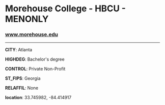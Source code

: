 # Morehouse College - HBCU - MENONLY
### www.morehouse.edu
---
**CITY**: Atlanta

**HIGHDEG**: Bachelor's degree

**CONTROL**: Private Non-Profit

**ST_FIPS**: Georgia

**RELAFFIL**: None

**location**: 33.745982, -84.414917
